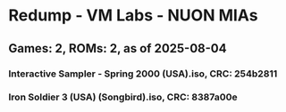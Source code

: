 # Redump - VM Labs - NUON MIAs
## Games: 2, ROMs: 2, as of 2025-08-04

### Interactive Sampler - Spring 2000 (USA).iso, CRC: 254b2811
### Iron Soldier 3 (USA) (Songbird).iso, CRC: 8387a00e
